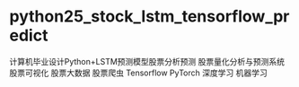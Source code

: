 # python25_stock_lstm_tensorflow_predict
计算机毕业设计Python+LSTM预测模型股票分析预测 股票量化分析与预测系统 股票可视化 股票大数据 股票爬虫 Tensorflow PyTorch 深度学习 机器学习
